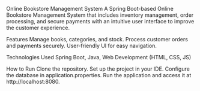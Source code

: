 Online Bookstore Management System
A Spring Boot-based Online Bookstore Management System that includes inventory management, order processing, and secure payments with an intuitive user interface to improve the customer experience.

Features
Manage books, categories, and stock.
Process customer orders and payments securely.
User-friendly UI for easy navigation.

Technologies Used
Spring Boot, Java, Web Development (HTML, CSS, JS)

How to Run
Clone the repository.
Set up the project in your IDE.
Configure the database in application.properties.
Run the application and access it at http://localhost:8080.
